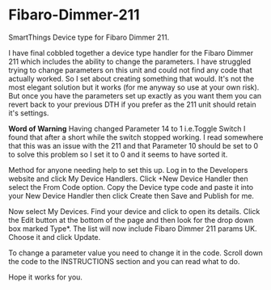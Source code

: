 # Fibaro-Dimmer-211
SmartThings Device type for Fibaro Dimmer 211.

I have final cobbled together a device type handler for the Fibaro Dimmer 211 which includes the ability to change the parameters. I have struggled trying to change parameters on this unit and could not find any code that actually worked. So I set about creating something that would.
It's not the most elegant solution but it works (for me anyway so use at your own risk). But once you have the parameters set  up exactly as you want them you can revert back to your previous DTH if you prefer as the 211 unit should retain it's settings.

****Word of Warning****
Having changed Parameter 14 to 1 i.e.Toggle Switch I found that after a short while the switch stopped working. I read somewhere that this was an issue with the 211 and that Parameter 10 should be set to 0 to solve this problem so I set it to 0 and it seems to have sorted it.

Method for anyone needing help to set this up.
Log in to the Developers website and click My Device Handlers. 
Click +New Device Handler then select  the From Code option.
Copy the Device type code and paste it into your New Device Handler then click Create then Save and Publish for me.

Now select My Devices. Find your device and click to open its details. Click the Edit button at the bottom of the page and then
look for the drop down box marked Type*. The list will now include Fibaro Dimmer 211 params UK. Choose it and click Update.


To change a parameter value you need to change it in the code. Scroll down the code to the INSTRUCTIONS section and you can read what to do. 



Hope it works for you.

